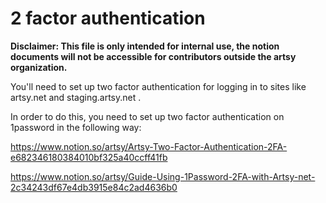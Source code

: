 # 2 factor authentication

**Disclaimer: This file is only intended for internal use, the notion documents will not be accessible for contributors outside the artsy organization.**

You'll need to set up two factor authentication for logging in to sites like artsy.net and staging.artsy.net .

In order to do this, you need to set up two factor authentication on 1password in the following way:

https://www.notion.so/artsy/Artsy-Two-Factor-Authentication-2FA-e682346180384010bf325a40ccff41fb

https://www.notion.so/artsy/Guide-Using-1Password-2FA-with-Artsy-net-2c34243df67e4db3915e84c2ad4636b0
